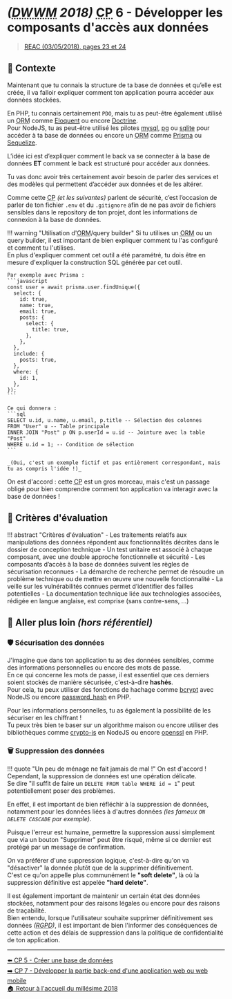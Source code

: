 # _(<abbr title="Développeur Web et Web Mobile">DWWM</abbr> 2018)_ <abbr title="Compétence Professionnelle">CP</abbr> 6 - Développer les composants d'accès aux données
> [REAC (03/05/2018), pages 23 et 24](https://www.banque.di.afpa.fr/EspaceEmployeursCandidatsActeurs/EGPResultat.aspx?ct=01280m03&type=t)

## 🚀 Contexte

Maintenant que tu connais la structure de ta base de données et qu’elle est créée, il va falloir expliquer comment ton application pourra accéder aux données stockées.

En PHP, tu connais certainement `PDO`, mais tu as peut-être également utilisé un <abbr title="Object-Relational Mapping">ORM</abbr> comme [Eloquent](https://laravel.com/docs/11.x/eloquent) ou encore [Doctrine](https://symfony.com/doc/current/doctrine.html).  
Pour NodeJS, tu as peut-être utilisé les pilotes [mysql](https://www.npmjs.com/package/mysql), [pg](https://www.npmjs.com/package/pg) ou [sqlite](https://www.npmjs.com/package/sqlite) pour accéder à ta base de données ou encore un <abbr title="Object-Relational Mapping">ORM</abbr> comme [Prisma](https://www.npmjs.com/package/prisma) ou [Sequelize](https://www.npmjs.com/package/sequelize).

L’idée ici est d’expliquer comment le back va se connecter à la base de données **ET** comment le back est structuré pour accéder aux données.

Tu vas donc avoir très certainement avoir besoin de parler des services et des modèles qui permettent d’accéder aux données et de les altérer.

Comme cette <abbr title="Compétence Professionnelle">CP</abbr> _(et les suivantes)_ parlent de sécurité,
c’est l’occasion de parler de ton fichier `.env` et du `.gitignore` afin de ne pas avoir de fichiers sensibles dans le repository de ton projet,
dont les informations de connexion à la base de données.

!!! warning "Utilisation d'<abbr title="Object-Relational Mapping">ORM</abbr>/query builder"
    Si tu utilises un <abbr title="Object-Relational Mapping">ORM</abbr> ou un query builder, il est important de bien expliquer comment tu l'as configuré et comment tu l'utilises.  
    En plus d'expliquer comment cet outil a été paramétré, tu dois être en mesure d'expliquer la construction SQL générée par cet outil.

    Par exemple avec Prisma :
    ```javascript
    const user = await prisma.user.findUnique({
      select: {
        id: true,
        name: true,
        email: true,
        posts: {
          select: {
            title: true,
          },
        },
      },
      include: {
        posts: true,
      },
      where: {
        id: 1,
      },
    });
    ```

    Ce qui donnera :
    ```sql
    SELECT u.id, u.name, u.email, p.title -- Sélection des colonnes
    FROM "User" u -- Table principale
    INNER JOIN "Post" p ON p.userId = u.id -- Jointure avec la table "Post"
    WHERE u.id = 1; -- Condition de sélection
    ```

    _(Oui, c'est un exemple fictif et pas entièrement correspondant, mais tu as compris l'idée !)_

On est d'accord : cette <abbr title="Compétence Professionnelle">CP</abbr> est un gros morceau, mais c'est un passage obligé pour bien comprendre comment ton application va interagir avec la base de données !

## 📝 Critères d'évaluation
!!! abstract "Critères d'évaluation"
    - Les traitements relatifs aux manipulations des données répondent aux fonctionnalités décrites dans le dossier de conception technique
    - Un test unitaire est associé à chaque composant, avec une double approche fonctionnelle et sécurité
    - Les composants d’accès à la base de données suivent les règles de sécurisation reconnues
    - La démarche de recherche permet de résoudre un problème technique ou de mettre en œuvre une nouvelle fonctionnalité
    - La veille sur les vulnérabilités connues permet d’identifier des failles potentielles
    - La documentation technique liée aux technologies associées, rédigée en langue anglaise, est comprise (sans contre-sens, ...)

## 🤯 Aller plus loin _(hors référentiel)_

### 🛡️ Sécurisation des données

J'imagine que dans ton application tu as des données sensibles, comme des informations personnelles ou encore des mots de passe.  
En ce qui concerne les mots de passe, il est essentiel que ces derniers soient stockés de manière sécurisée, c'est-à-dire **hashés**.  
Pour cela, tu peux utiliser des fonctions de hachage comme [bcrypt](https://www.npmjs.com/package/bcrypt) avec NodeJS ou encore [password_hash](https://www.php.net/manual/fr/function.password-hash.php) en PHP.

Pour les informations personnelles, tu as également la possibilité de les sécuriser en les chiffrant !  
Tu peux très bien te baser sur un algorithme maison ou encore utiliser des bibliothèques comme [crypto-js](https://www.npmjs.com/package/crypto-js) en NodeJS ou encore [openssl](https://www.php.net/manual/en/book.openssl.php) en PHP.

### 🗑️ Suppression des données

!!! quote "Un peu de ménage ne fait jamais de mal !"
    On est d'accord ! Cependant, la suppression de données est une opération délicate.  
    Se dire "il suffit de faire un `DELETE FROM table WHERE id = 1`" peut potentiellement poser des problèmes.

En effet, il est important de bien réfléchir à la suppression de données, notamment pour les données liées à d'autres données _(les fameux `ON DELETE CASCADE` par exemple)_.

Puisque l'erreur est humaine, permettre la suppression aussi simplement que via un bouton "Supprimer" peut être risqué, même si ce dernier est protégé par un message de confirmation.

On va préférer d'une suppression logique, c'est-à-dire qu'on va "désactiver" la donnée plutôt que de la supprimer définitivement.  
C'est ce qu'on appelle plus communément le **"soft delete"**, là où la suppression définitive est appelée **"hard delete"**.

Il est également important de maintenir un certain état des données stockées, notamment pour des raisons légales ou encore pour des raisons de traçabilité.  
Bien entendu, lorsque l'utilisateur souhaite supprimer définitivement ses données _(<abbr title="Règlement Général sur la Protection des Données">RGPD</abbr>)_, il est important de bien l'informer des conséquences de cette action et des délais de suppression dans la politique de confidentialité de ton application.

---

[⬅️ <abbr title="Compétence Professionnelle">CP</abbr> 5 - Créer une base de données](cp-5-creer-une-base-de-donnees.md)  
[➡️ <abbr title="Compétence Professionnelle">CP</abbr> 7 - Développer la partie back-end d'une application web ou web mobile](cp-7-developper-la-partie-back-end-d-une-application-web-ou-web-mobile.md)  
[🏠 Retour à l'accueil du millésime 2018](index.md)